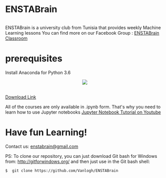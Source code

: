 # ENSTABrain
<a style="text-align:center;" href="http://zupimages.net/viewer.php?id=18/03/ko07.png"><img src="https://zupimages.net/up/18/03/ko07.png" alt="" /></a>

ENSTABrain is a university club from Tunisia that provides weekly Machine Learning lessons
You can find more on our Facebook Group : [ENSTABrain Classroom](https://www.facebook.com/groups/ENSTABrainClassroom/)
 # prerequisites
 Install Anaconda for Python 3.6

 <div align="center">
  <img src="http://know.continuum.io/rs/387-XNW-688/images/Anaconda_ForTrademark_HorizontalLarge_white.png"><br><br>
</div>

[Download Link](https://www.anaconda.com/download/)

All of the courses are only available in .ipynb form. That's why you need to learn how to use Jupyter notebooks
[Jupyter Notebook Tutorial on Youtube](https://www.youtube.com/watch?v=HW29067qVWk)

# Have fun Learning! 
Contact us: enstabrain@gmail.com

PS: To clone our repository, you can just download Git bash for Windows from:  http://gitforwindows.org/
and then just use in the Git bash shell: 
```shell
$  git clone https://github.com/Vanlogh/ENSTABrain
```
